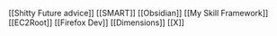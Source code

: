 [[Shitty Future advice]]
[[SMART]]
[[Obsidian]]
[[My Skill Framework]]
[[EC2Root]]
[[Firefox Dev]]
[[Dimensions]]
[[X]]
